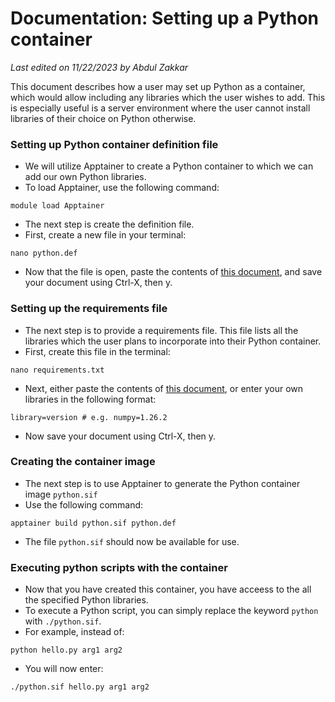 # Documentation: Setting up a Python container

*Last edited on 11/22/2023 by Abdul Zakkar*

This document describes how a user may set up Python as a container, which would allow including any libraries which the user wishes to add. This is especially useful is a server environment where the user cannot install libraries of their choice on Python otherwise.

### Setting up Python container definition file

- We will utilize Apptainer to create a Python container to which we can add our own Python libraries.
- To load Apptainer, use the following command:
```
module load Apptainer
```
- The next step is create the definition file.
- First, create a new file in your terminal:
```
nano python.def
```
- Now that the file is open, paste the contents of [this document](../extras/python.def), and save your document using Ctrl-X, then y.

### Setting up the requirements file

- The next step is to provide a requirements file. This file lists all the libraries which the user plans to incorporate into their Python container.
- First, create this file in the terminal:
```
nano requirements.txt
```
- Next, either paste the contents of [this document](../extras/requirements.txt), or enter your own libraries in the following format:
```
library=version # e.g. numpy=1.26.2
```
- Now save your document using Ctrl-X, then y.

### Creating the container image

- The next step is to use Apptainer to generate the Python container image `python.sif`
- Use the following command:
```
apptainer build python.sif python.def
```
- The file `python.sif` should now be available for use.

### Executing python scripts with the container

- Now that you have created this container, you have acceess to the all the specified Python libraries. 
- To execute a Python script, you can simply replace the keyword `python` with `./python.sif`.
- For example, instead of:
```
python hello.py arg1 arg2
```
- You will now enter:
```
./python.sif hello.py arg1 arg2
```
